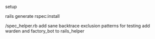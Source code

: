 setup

rails generate rspec:install

/spec_helper.rb
    add sane backtrace exclusion patterns for testing
    add warden and factory_bot to rails_helper
